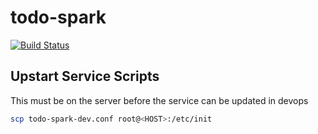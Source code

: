 # todo-spark

[![Build Status](https://travis-ci.org/cluttered-code/todo-spark.svg?branch=master)](https://travis-ci.org/cluttered-code/todo-spark)

## Upstart Service Scripts
This must be on the server before the service can be updated in devops
```bash
scp todo-spark-dev.conf root@<HOST>:/etc/init
```
